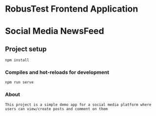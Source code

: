 # RobusTest Frontend Application
# Social Media NewsFeed

## Project setup
```
npm install
```

### Compiles and hot-reloads for development
```
npm run serve
```


### About
```
This project is a simple demo app for a social media platform where users can view/create posts and comment on them
```

